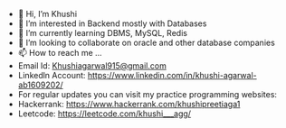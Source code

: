 - 👋 Hi, I’m Khushi
- 👀 I’m interested in Backend mostly with Databases
- 🌱 I’m currently learning DBMS, MySQL, Redis
- 💞️ I’m looking to collaborate on oracle and other database companies
- 📫 How to reach me ...
- Email Id: Khushiagarwal915@gmail.com
- Linkedln Account: https://www.linkedin.com/in/khushi-agarwal-ab1609202/
- For regular updates you can visit my practice programming websites:
- Hackerrank: https://www.hackerrank.com/khushipreetiaga1
- Leetcode: https://leetcode.com/khushi___agg/
<!---
khushi-2002/khushi-2002 is a ✨ special ✨ repository because its `README.md` (this file) appears on your GitHub profile.
You can click the Preview link to take a look at your changes.
--->
